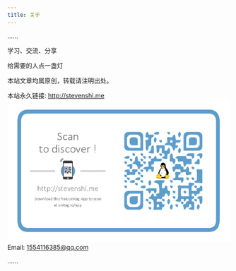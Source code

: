 ```yaml
---
title: 关于
---
```

......


学习、交流、分享

给需要的人点一盏灯

本站文章均属原创，转载请注明出处。

本站永久链接: http://stevenshi.me
![Alt text](qrh.png)
Email: 1554116385@qq.com

......


